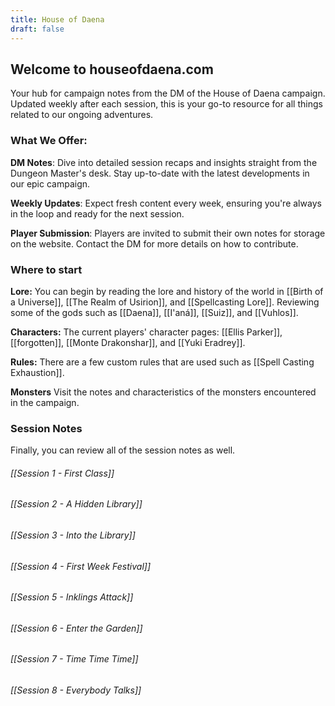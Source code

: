 ```yaml
---
title: House of Daena
draft: false
---
```


## Welcome to houseofdaena.com

Your hub for campaign notes from the DM of the House of Daena campaign. Updated weekly after each session, this is your go-to resource for all things related to our ongoing adventures.

### What We Offer:

**DM Notes**: Dive into detailed session recaps and insights straight from the Dungeon Master's desk. Stay up-to-date with the latest developments in our epic campaign.

**Weekly Updates**: Expect fresh content every week, ensuring you're always in the loop and ready for the next session.

**Player Submission**: Players are invited to submit their own notes for storage on the website. Contact the DM for more details on how to contribute.

### Where to start
**Lore:** You can begin by reading the lore and history of the world in [[Birth of a Universe]], [[The Realm of Usirion]], and [[Spellcasting Lore]]. Reviewing some of the gods such as [[Daena]], [[I'aná]], [[Suiz]], and [[Vuhlos]].

**Characters:** The current players' character pages: [[Ellis Parker]], [[forgotten]], [[Monte Drakonshar]], and [[Yuki Eradrey]].

**Rules:** There are a few custom rules that are used such as [[Spell Casting Exhaustion]].

**Monsters** Visit the notes and characteristics of the monsters encountered in the campaign.

### Session Notes
Finally, you can review all of the session notes as well.
 ###### [[Session 1 - First Class]] 
 ###### [[Session 2 - A Hidden Library]] 
 ###### [[Session 3 - Into the Library]] 
 ###### [[Session 4 - First Week Festival]] 
 ###### [[Session 5 - Inklings Attack]] 
 ###### [[Session 6 - Enter the Garden]] 
 ###### [[Session 7 - Time Time Time]] 
 ###### [[Session 8 - Everybody Talks]] 
